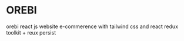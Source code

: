 # OREBI
orebi react js website e-commerence with tailwind css and react redux toolkit + reux persist
